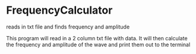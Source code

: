 # FrequencyCalculator
reads in txt file and finds frequency and amplitude

This program will read in a 2 column txt file with data. It will then calculate the frequency and amplitude of the wave and print them out to the terminal

